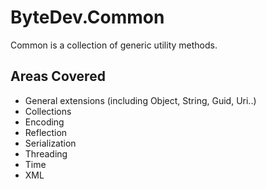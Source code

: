 # ByteDev.Common

Common is a collection of generic utility methods.

## Areas Covered
- General extensions (including Object, String, Guid, Uri..)
- Collections
- Encoding
- Reflection
- Serialization
- Threading
- Time
- XML